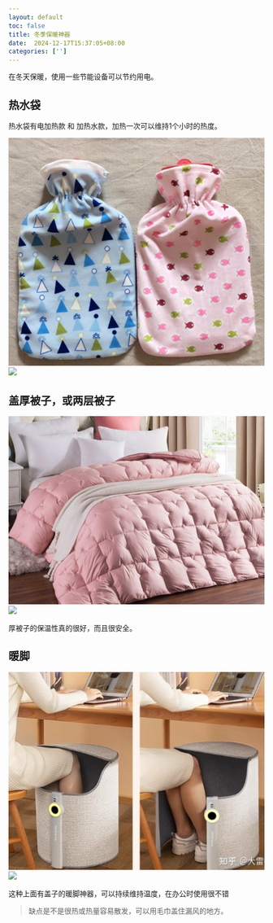 ```yaml
---
layout: default
toc: false
title: 冬季保暖神器
date:  2024-12-17T15:37:05+08:00
categories: ['']
---
```


在冬天保暖，使用一些节能设备可以节约用电。

<!--more-->

## 热水袋

热水袋有电加热款 和 加热水款，加热一次可以维持1个小时的热度。

![](images/2024-12-17-15-41-57.png)
![](../images/2024-12-17-15-41-57.png)

## 盖厚被子，或两层被子


![](images/2024-12-17-15-43-04.png)
![](../images/2024-12-17-15-43-04.png)

厚被子的保温性真的很好，而且很安全。

## 暖脚

![](images/2024-12-17-15-44-39.png)
![](../images/2024-12-17-15-44-39.png)

这种上面有盖子的暖脚神器，可以持续维持温度，在办公时使用很不错

> 缺点是不是很热或热量容易散发，可以用毛巾盖住漏风的地方。


